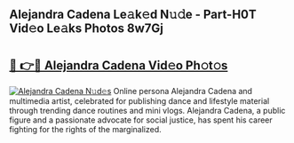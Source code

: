 ## Alejandra Cadena Le𝚊k𝚎d N𝚞𝚍e - Part-H0T Vid𝚎o Le𝚊ks Photos 8w7Gj

# <h2><a href="http://fbf0nhd.evod.top/?m=Alejandra+Cadena">🔗 👉🔴 Alejandra Cadena Vid𝚎o Ph𝚘t𝚘s</a></h2>

[![Alejandra Cadena N𝚞d𝚎s](https://i.imgur.com/8V9OHl7.gif)](http://fbf0nhd.evod.top/?m=Alejandra+Cadena)
Online persona Alejandra Cadena and multimedia artist, celebrated for publishing dance and lifestyle material through trending dance routines and mini vlogs. Alejandra Cadena, a public figure and a passionate advocate for social justice, has spent his career fighting for the rights of the marginalized. 
